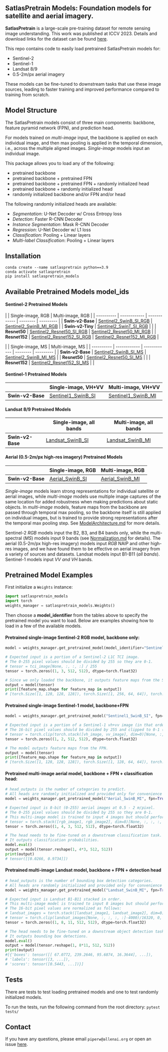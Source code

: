 SatlasPretrain Models: Foundation models for satellite and aerial imagery. 
--------------------------------------------------------------------------

**SatlasPretrain** is a large-scale pre-training dataset for remote sensing image understanding. This work 
was published at ICCV 2023. Details and download links for the dataset can be found 
[here](https://github.com/allenai/satlas/blob/main/SatlasPretrain.md).

This repo contains code to easily load pretrained SatlasPretrain models for:
- Sentinel-2
- Sentinel-1
- Landsat 8/9
- 0.5-2m/px aerial imagery

These models can be fine-tuned to downstream tasks that use these image sources, leading to faster training 
and improved performance compared to training from scratch.

Model Structure
--------------
The SatlasPretrain models consist of three main components: backbone, feature pyramid network (FPN), and prediction head.

For models trained on *multi-image* input, the backbone is applied on each individual image, and then max pooling is applied
in the temporal dimension, i.e., across the multiple aligned images. *Single-image* models input an individual image.

This package allows you to load any of the following:
- pretrained backbone
- pretrained backbone + pretrained FPN
- pretrained backbone + pretrained FPN + randomly initialized head
- pretrained backbone + randomly initialized head
- randomly initialized backbone and/or FPN and/or head

The following randomly initialized heads are available:
- *Segmentation*: U-Net Decoder w/ Cross Entropy loss
- *Detection*: Faster R-CNN Decoder
- *Instance Segmentation*: Mask R-CNN Decoder
- *Regression*: U-Net Decoder w/ L1 loss
- *Classification*: Pooling + Linear layers
- *Multi-label Classification*: Pooling + Linear layers

Installation
--------------
```
conda create --name satlaspretrain python==3.9
conda activate satlaspretrain
pip install satlaspretrain_models
```

Available Pretrained Models model_ids
----------------------------
#### Sentinel-2 Pretrained Models
|  | Single-image, RGB | Multi-image, RGB |
| ---------- | ------------ | ------------ | -------- | --------- |
| **Swin-v2-Base** | [Sentinel2_SwinB_SI_RGB](https://huggingface.co/allenai/satlas-pretrain/resolve/main/sentinel2_swinb_si_rgb.pth?download=true) | [Sentinel2_SwinB_MI_RGB](https://huggingface.co/allenai/satlas-pretrain/resolve/main/sentinel2_swinb_mi_rgb.pth?download=true) |
| **Swin-v2-Tiny** | [Sentinel2_SwinT_SI_RGB](https://huggingface.co/allenai/satlas-pretrain/resolve/main/sentinel2_swint_si_rgb.pth?download=true) | |
| **Resnet50** | [Sentinel2_Resnet50_SI_RGB](https://huggingface.co/allenai/satlas-pretrain/resolve/main/sentinel2_resnet50_si_rgb.pth?download=true) | [Sentinel2_Resnet50_MI_RGB](https://huggingface.co/allenai/satlas-pretrain/resolve/main/sentinel2_resnet50_mi_rgb.pth?download=true) |
| **Resnet152** | [Sentinel2_Resnet152_SI_RGB](https://huggingface.co/allenai/satlas-pretrain/resolve/main/sentinel2_resnet152_si_rgb.pth?download=true) | [Sentinel2_Resnet152_MI_RGB](https://huggingface.co/allenai/satlas-pretrain/resolve/main/sentinel2_resnet152_mi_rgb.pth?download=true) |

|  | Single-image, MS | Multi-image, MS |
| ---------- | ------------ | ------------ | -------- | --------- |
| **Swin-v2-Base** | [Sentinel2_SwinB_SI_MS](https://huggingface.co/allenai/satlas-pretrain/resolve/main/sentinel2_swinb_si_ms.pth?download=true) | [Sentinel2_SwinB_MI_MS](https://huggingface.co/allenai/satlas-pretrain/resolve/main/sentinel2_swinb_mi_ms.pth?download=true) |
| **Resnet50** | [Sentinel2_Resnet50_SI_MS](https://huggingface.co/allenai/satlas-pretrain/resolve/main/sentinel2_swint_si_ms.pth?download=true) | |
| **Resnet152** | [Sentinel2_Resnet152_SI_MS](https://huggingface.co/allenai/satlas-pretrain/resolve/main/sentinel2_resnet152_si_ms.pth?download=true) | |

#### Sentinel-1 Pretrained Models
|  | Single-image, VH+VV | Multi-image, VH+VV |
| ---------- | ------------ | ------------ |
| **Swin-v2-Base** | [Sentinel1_SwinB_SI](https://huggingface.co/allenai/satlas-pretrain/resolve/main/sentinel1_swinb_si.pth?download=true) | [Sentinel1_SwinB_MI](https://huggingface.co/allenai/satlas-pretrain/resolve/main/sentinel1_swinb_mi.pth?download=true) | 

#### Landsat 8/9 Pretrained Models
|  | Single-image, all bands | Multi-image, all bands |
| ---------- | ------------ | ------------ |
| **Swin-v2-Base** | [Landsat_SwinB_SI](https://huggingface.co/allenai/satlas-pretrain/resolve/main/landsat_swinb_si.pth?download=true) | [Landsat_SwinB_MI](https://huggingface.co/allenai/satlas-pretrain/resolve/main/landsat_swinb_mi.pth?download=true) |

#### Aerial (0.5-2m/px high-res imagery) Pretrained Models
|  | Single-image, RGB | Multi-image, RGB |
| ---------- | ------------ | ------------ |
| **Swin-v2-Base** | [Aerial_SwinB_SI](https://huggingface.co/allenai/satlas-pretrain/resolve/main/aerial_swinb_si.pth?download=true) | [Aerial_SwinB_MI](https://huggingface.co/allenai/satlas-pretrain/resolve/main/aerial_swinb_mi.pth?download=true) |


*Single-image* models learn strong representations for individual satellite or aerial images, while *multi-image* models use multiple image captures of the same location for added robustness when making predictions about static objects. In *multi-image* models, feature maps from the backbone are passed through temporal max pooling, so the backbone itself is still applied on individual images, but is trained to provide strong representations after the temporal max pooling step. See [ModelArchitecture.md](ModelArchitecture.md) for more details.

Sentinel-2 *RGB* models input the B2, B3, and B4 bands only, while the multi-spectral (*MS*) models input 9 bands (see [Normalization.md](Normalization.md#sentinel-2-images) for details). The aerial (0.5-2m/px high-res imagery) models input *RGB* NAIP and other high-res images, and we have found them to be effective on aerial imagery from a variety of sources and datasets. Landsat models input B1-B11 (*all bands*). Sentinel-1 models input *VV and VH* bands. 

Pretrained Model Examples
---------------
First initialize a `Weights` instance:

```python
import satlaspretrain_models
import torch
weights_manager = satlaspretrain_models.Weights()
```

Then choose a **model_identifier** from the tables above to specify the pretrained model you want to load.
Below are examples showing how to load in a few of the available models.

#### Pretrained single-image Sentinel-2 RGB model, backbone only:
```python
model = weights_manager.get_pretrained_model(model_identifier="Sentinel2_SwinB_SI_RGB")

# Expected input is a portion of a Sentinel-2 L1C TCI image.
# The 0-255 pixel values should be divided by 255 so they are 0-1.
# tensor = tci_image[None, :, :, :] / 255
tensor = torch.zeros((1, 3, 512, 512), dtype=torch.float32)

# Since we only loaded the backbone, it outputs feature maps from the Swin-v2-Base backbone.
output = model(tensor)
print([feature_map.shape for feature_map in output])
# [torch.Size([1, 128, 128, 128]), torch.Size([1, 256, 64, 64]), torch.Size([1, 512, 32, 32]), torch.Size([1, 1024, 16, 16])]
```

#### Pretrained single-image Sentinel-1 model, backbone+FPN
```python
model = weights_manager.get_pretrained_model("Sentinel1_SwinB_SI", fpn=True)

# Expected input is a portion of a Sentinel-1 vh+vv image (in that order).
# The 16-bit pixel values should be divided by 255 and clipped to 0-1 (any pixel values greater than 255 become 1).
# tensor = torch.clip(torch.stack([vh_image, vv_image], dim=0)[None, :, :, :] / 255, 0, 1)
tensor = torch.zeros((1, 2, 512, 512), dtype=torch.float32)

# The model outputs feature maps from the FPN.
output = model(tensor)
print([feature_map.shape for feature_map in output])
# [torch.Size([1, 128, 128, 128]), torch.Size([1, 128, 64, 64]), torch.Size([1, 128, 32, 32]), torch.Size([1, 128, 16, 16])]
```

#### Pretrained multi-image aerial model, backbone + FPN + classification head:
```python
# head_outputs is the number of categories to predict.
# All heads are randomly initialized and provided only for convenience for fine-tuning.
model = weights_manager.get_pretrained_model("Aerial_SwinB_MI", fpn=True, head=satlaspretrain_models.Head.CLASSIFY, head_outputs=2)

# Expected input is 8-bit (0-255) aerial images at 0.5 - 2 m/pixel.
# The 0-255 pixel values should be divided by 255 so they are 0-1.
# This multi-image model is trained to input 4 images but should perform well with different numbers of images.
# tensor = torch.stack([rgb_image1, rgb_image2], dim=0)[None, :, :, :, :] / 255
tensor = torch.zeros((1, 4, 3, 512, 512), dtype=torch.float32)

# The head needs to be fine-tuned on a downstream classification task.
# It outputs classification probabilities.
model.eval()
output = model(tensor.reshape(1, 4*3, 512, 512))
print(output)
# tensor([[0.0266, 0.9734]])
```

#### Pretrained multi-image Landsat model, backbone + FPN + detection head
```python
# head_outputs is the number of bounding box detection categories.
# All heads are randomly initialized and provided only for convenience for fine-tuning.
model = weights_manager.get_pretrained_model("Landsat_SwinB_MI", fpn=True, head=satlaspretrain_models.Head.DETECT, head_outputs=5)

# Expected input is Landsat B1-B11 stacked in order.
# This multi-image model is trained to input 8 images but should perform well with different numbers of images.
# The 16-bit pixel values are normalized as follows:
# landsat_images = torch.stack([landsat_image1, landsat_image2], dim=0)
# tensor = torch.clip(landsat_images[None, :, :, :, :]-4000)/16320, 0, 1)
tensor = torch.zeros((1, 8, 11, 512, 512), dtype=torch.float32)

# The head needs to be fine-tuned on a downstream object detection task.
# It outputs bounding box detections.
model.eval()
output = model(tensor.reshape(1, 8*11, 512, 512))
print(output)
#[{'boxes': tensor([[ 67.0772, 239.2646, 95.6874, 16.3644], ...]),
# 'labels': tensor([3, ...]),
# 'scores': tensor([0.5443, ...])}]
```

Tests
-----
There are tests to test loading pretrained models and one to test randomly initialized models.

To run the tests, run the following command from the root directory:
`pytest tests/`

Contact
-------
If you have any questions, please email `piperw@allenai.org` or open an issue [here](https://github.com/allenai/satlaspretrain_models/issues/new).
